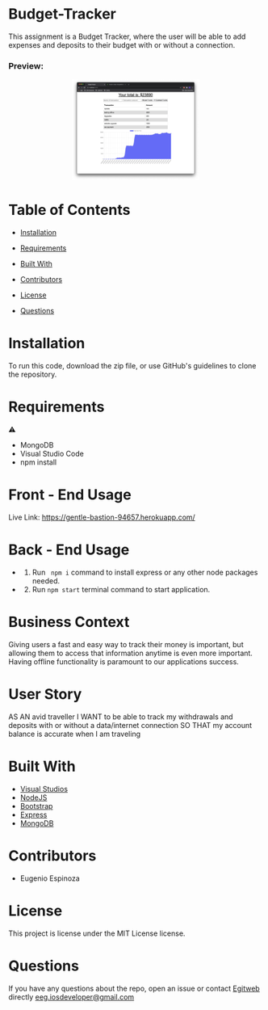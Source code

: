 # Budget-Tracker

This assignment is a Budget Tracker, where the user will be able to add expenses and deposits to their budget with or without a connection.

<h3>Preview:</h3>
<p align="center">
  <img src="https://raw.githubusercontent.com/egitweb/Budget-Tracker/main/budget-tracker-preview.png" height="40%" width="50%" title="budget-Tracker Preview">
</p>

# Table of Contents 
  
  * [Installation](#installation)
  
  * [Requirements](#requirements)
  
  * [Built&nbsp;With](#builtwith)
  
  * [Contributors](#contributors)
  
  * [License](#license)
  
  * [Questions](#questions)

# Installation

To run this code, download the zip file, or use GitHub's guidelines to clone the repository.

# Requirements

⚠️ 
* MongoDB
* Visual Studio Code
* npm install


# Front - End Usage
Live Link: https://gentle-bastion-94657.herokuapp.com/


# Back - End Usage
* 1. Run ``` npm i``` command to install express or any other node packages needed.
* 2. Run ``` npm start ``` terminal command to start application.<br>


# Business Context
Giving users a fast and easy way to track their money is important, but allowing them to access that information anytime is even more important. Having offline functionality is paramount to our applications success.


# User Story
AS AN avid traveller
I WANT to be able to track my withdrawals and deposits with or without a data/internet connection
SO THAT my account balance is accurate when I am traveling


# Built&nbsp;With
* [Visual Studios](https://visualstudio.microsoft.com/)
* [NodeJS](https://nodejs.org/) 
* [Bootstrap](https://getbootstrap.com/)
* [Express](https://expressjs.com/)
* [MongoDB](mongodb.com)


# Contributors
* Eugenio Espinoza


# License

This project is license under the MIT License license.
  

# Questions
  
If you have any questions about the repo, open an issue or contact [Egitweb](https://github.com/egitweb) directly eeg.iosdeveloper@gmail.com
